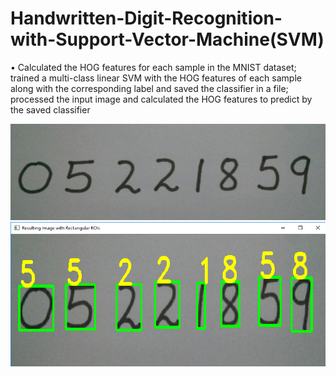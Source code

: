 # Handwritten-Digit-Recognition-with-Support-Vector-Machine(SVM)
•	Calculated the HOG features for each sample in the MNIST dataset; trained a multi-class linear SVM with the HOG features of each sample along with the corresponding label and saved the classifier in a file; processed the input image and calculated the HOG features to predict by the saved classifier 

![](test_image.PNG)
![](Output.png)
